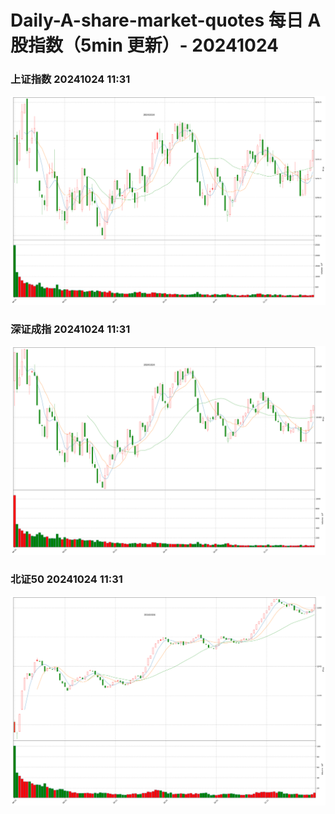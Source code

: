 
# Daily-A-share-market-quotes 每日 A 股指数（5min 更新）- 20241024

### 上证指数 20241024 11:31
![](./fig/2024/10/20241024-sh000001.png)

### 深证成指 20241024 11:31
![](./fig/2024/10/20241024-sz399001.png)

### 北证50 20241024 11:31
![](./fig/2024/10/20241024-bj899050.png)
